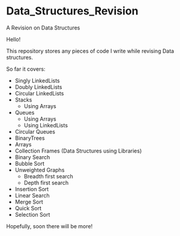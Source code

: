 # Data_Structures_Revision
A Revision on Data Structures


Hello!

This repository stores any pieces of code I write while revising Data structures. 

So far it covers:
  - Singly LinkedLists
  - Doubly LinkedLists
  - Circular LinkedLists
  - Stacks
      - Using Arrays
  - Queues
      - Using Arrays
      - Using LinkedLists
  - Circular Queues
  - BinaryTrees
  - Arrays
  - Collection Frames (Data Structures using Libraries)
  - Binary Search
  - Bubble Sort
  - Unweighted Graphs
      - Breadth first search
      - Depth first search
  - Insertion Sort
  - Linear Search
  - Merge Sort
  - Quick Sort
  - Selection Sort

Hopefully, soon there will be more!
